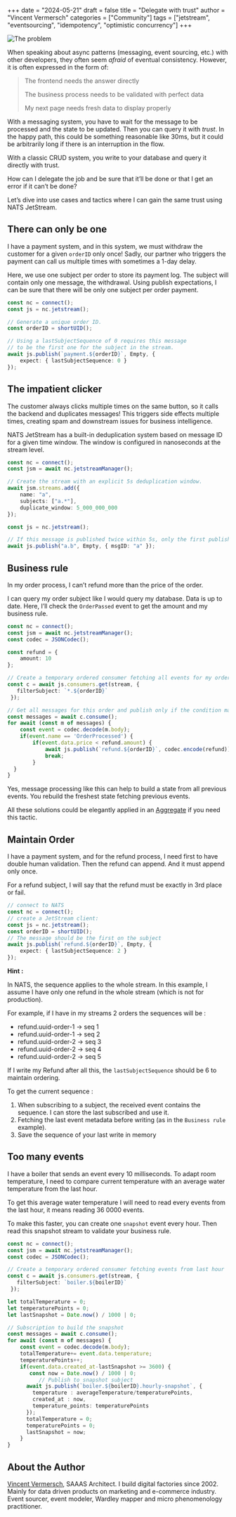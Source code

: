 +++
date = "2024-05-21"
draft = false
title = "Delegate with trust"
author = "Vincent Vermersch"
categories = ["Community"]
tags = ["jetstream", "eventsourcing", "idempotency", "optimistic concurrency"]
+++

<img title="The problem" src="/img/blog/jetstream-eventual-consistency.png">

When speaking about async patterns (messaging, event sourcing, etc.) with other developers, they often seem *afraid* of eventual consistency. However, it is often expressed in the form of:

> The frontend needs the answer directly
>
> The business process needs to be validated with perfect data
>
> My next page needs fresh data to display properly

With a messaging system, you have to wait for the message to be processed and the state to be updated. Then you can query it with *trust*. In the happy path, this could be something reasonable like 30ms, but it could be arbitrarily long if there is an interruption in the flow.

With a classic CRUD system, you write to your database and query it directly with trust.

How can I delegate the job and be sure that it’ll be done or that I get an error if it can’t be done?

Let’s dive into use cases and tactics where I can gain the same trust using NATS JetStream.

## There can only be one
I have a payment system, and in this system, we must withdraw the customer for a given `orderID` only once!
Sadly, our partner who triggers the payment can call us multiple times with sometimes a 1-day delay.

Here, we use one subject per order to store its payment log.
The subject will contain only one message, the withdrawal.
Using publish expectations, I can be sure that there will be only one subject per order payment.

```typescript
const nc = connect();
const js = nc.jetstream();

// Generate a unique order ID.
const orderID = shortUID();

// Using a lastSubjectSequence of 0 requires this message
// to be the first one for the subject in the stream.
await js.publish(`payment.${orderID}`, Empty, {
	expect: { lastSubjectSequence: 0 }
});
```

## The impatient clicker
The customer always clicks multiple times on the same button, so it calls the backend and duplicates messages!
This triggers side effects multiple times, creating spam and downstream issues for business intelligence.

NATS JetStream has a built-in deduplication system based on message ID for a given time window. The window is configured in nanoseconds at the stream level.

```typescript
const nc = connect();
const jsm = await nc.jetstreamManager();

// Create the stream with an explicit 5s deduplication window.
await jsm.streams.add({
	name: "a",
	subjects: ["a.*"],
	duplicate_window: 5_000_000_000
});

const js = nc.jetstream();

// If this message is published twice within 5s, only the first published will be stored.
await js.publish("a.b", Empty, { msgID: "a" });
```

## Business rule
In my order process, I can’t refund more than the price of the order.

I can query my order subject like I would query my database. Data is up to date.
Here, I’ll check the `OrderPassed` event to get the amount and my business rule.

```typescript
const nc = connect();
const jsm = await nc.jetstreamManager();
const codec = JSONCodec();

const refund = {
	amount: 10
};

// Create a temporary ordered consumer fetching all events for my order ID.
const c = await js.consumers.get(stream, {
   filterSubject: `*.${orderID}`
 });

// Get all messages for this order and publish only if the condition matches.
const messages = await c.consume();
for await (const m of messages) {
	const event = codec.decode(m.body);
	if(event.name == 'OrderProcessed') {
		if(event.data.price < refund.amount) {
			await js.publish(`refund.${orderID}`, codec.encode(refund));
			break;
		}
  }
}
```
Yes, message processing like this can help to build a state from all previous events. You rebuild the freshest state fetching previous events.

All these solutions could be elegantly applied in an [Aggregate](https://domaincentric.net/blog/event-sourcing-aggregates-vs-projections) if you need this tactic.

## Maintain Order
I have a payment system, and for the refund process, I need first to have double human validation. Then the refund can append. And it must append only once.

For a refund subject, I will say that the refund must be exactly in 3rd place or fail.

```typescript
// connect to NATS
const nc = connect();
// create a JetStream client:
const js = nc.jetstream();
const orderID = shortUID();
// The message should be the first on the subject
await js.publish(`refund.${orderID}`, Empty, {
	expect: { lastSubjectSequence: 2 }
});
```
**Hint :**

In NATS, the sequence applies to the whole stream.
In this example, I assume I have only one refund in the whole stream (which is not for production).

For example, if I have in my streams 2 orders the sequences will be :
- refund.uuid-order-1 -> seq 1
- refund.uuid-order-1 -> seq 2
- refund.uuid-order-2 -> seq 3
- refund.uuid-order-2 -> seq 4
- refund.uuid-order-2 -> seq 5

If I write my Refund after all this, the `lastSubjectSequence` should be 6 to maintain ordering.

To get the current sequence :
1. When subscribing to a subject, the received event contains the sequence. I can store the last subscribed and use it.
2. Fetching the last event metadata before writing (as in the `Business rule` example).
3. Save the sequence of your last write in memory

## Too many events
I have a boiler that sends an event every 10 milliseconds.
To adapt room temperature, I need to compare current temperature with an average water temperature from the last hour.

To get this average water temperature I will need to read every events from the last hour, it means reading 36 0000 events.

To make this faster, you can create one `snapshot` event every hour.
Then read this snapshot stream to validate your business rule.

```typescript
const nc = connect();
const jsm = await nc.jetstreamManager();
const codec = JSONCodec();

// Create a temporary ordered consumer fetching events from last hour
const c = await js.consumers.get(stream, {
   filterSubject: `boiler.${boilerID}`
 });

let totalTemperature = 0;
let temperaturePoints = 0;
let lastSnapshot = Date.now() / 1000 | 0;

// Subscription to build the snapshot
const messages = await c.consume();
for await (const m of messages) {
	const event = codec.decode(m.body);
	totalTemperature+= event.data.temperature;
	temperaturePoints++;
	if(event.data.created_at-lastSnapshot >= 3600) {
	   const now = Date.now() / 1000 | 0;
		  // Publish to snapshot subject
      await js.publish(`boiler.${boilerID}.hourly-snapshot`, {
        temperature : averageTemperature/temperaturePoints,
        created_at : now,
        temperature_points: temperaturePoints
      });
      totalTemperature = 0;
      temperaturePoints = 0;
      lastSnapshot = now;
	}
}
```


## About the Author
[Vincent Vermersch](https://www.linkedin.com/in/vincent-vermersch), SAAAS Architect. I build digital factories since 2002.
Mainly for data driven products on marketing and e-commerce industry.
Event sourcer, event modeler, Wardley mapper and micro phenomenology practitioner.
